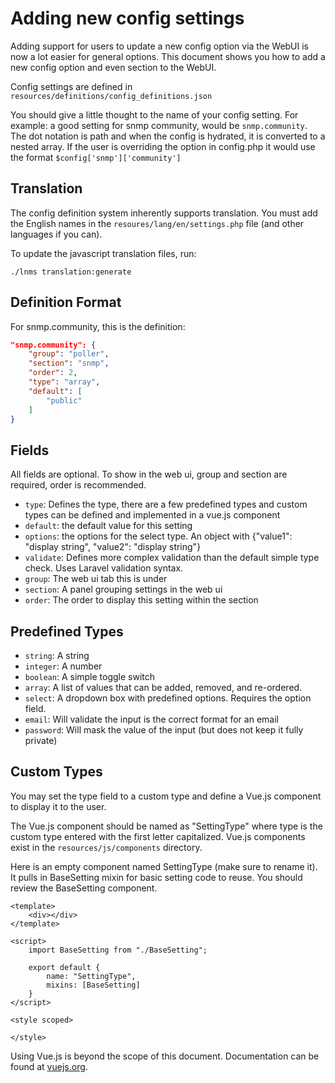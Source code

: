 # Adding new config settings

Adding support for users to update a new config option via the WebUI
is now a lot easier for general options. This document shows you how
to add a new config option and even section to the WebUI.

Config settings are defined in `resources/definitions/config_definitions.json`

You should give a little thought to the name of your config setting.
For example: a good setting for snmp community, would be `snmp.community`.
The dot notation is path and when the config is hydrated, it is converted to a nested array.
If the user is overriding the option in config.php it would use the format `$config['snmp']['community']`

## Translation

The config definition system inherently supports translation. You must add the English names in the
`resoures/lang/en/settings.php` file (and other languages if you can).

To update the javascript translation files, run:

    ./lnms translation:generate

## Definition Format

For snmp.community, this is the definition:

```json
"snmp.community": {
    "group": "poller",
    "section": "snmp",
    "order": 2,
    "type": "array",
    "default": [
        "public"
    ]
}
```

## Fields

All fields are optional. To show in the web ui, group and section are required, order is recommended.

* `type`: Defines the type, there are a few predefined types and custom
types can be defined and implemented in a vue.js component
* `default`: the default value for this setting
* `options`: the options for the select type. An object with {"value1": "display string", "value2": "display string"}
* `validate`: Defines more complex validation than the default simple type check.  Uses Laravel validation syntax.
* `group`: The web ui tab this is under
* `section`: A panel grouping settings in the web ui
* `order`: The order to display this setting within the section

## Predefined Types

* `string`: A string
* `integer`: A number
* `boolean`: A simple toggle switch
* `array`: A list of values that can be added, removed, and re-ordered.
* `select`: A dropdown box with predefined options. Requires the option field.
* `email`: Will validate the input is the correct format for an email
* `password`: Will mask the value of the input (but does not keep it fully private)

## Custom Types

You may set the type field to a custom type and define a Vue.js component to display it to the user.

The Vue.js component should be named as "SettingType" where type is the custom type entered with the first
letter capitalized. Vue.js components exist in the `resources/js/components` directory.

Here is an empty component named SettingType (make sure to rename it).  It pulls in BaseSetting mixin for
basic setting code to reuse.  You should review the BaseSetting component.

```vue
<template>
    <div></div>
</template>

<script>
    import BaseSetting from "./BaseSetting";

    export default {
        name: "SettingType",
        mixins: [BaseSetting]
    }
</script>

<style scoped>

</style>
```

Using Vue.js is beyond the scope of this document. Documentation can be found at [vuejs.org](https://vuejs.org/v2/guide/).




